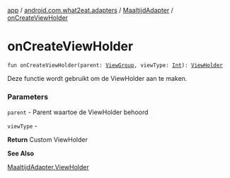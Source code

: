 [app](../../index.md) / [android.com.what2eat.adapters](../index.md) / [MaaltijdAdapter](index.md) / [onCreateViewHolder](./on-create-view-holder.md)

# onCreateViewHolder

`fun onCreateViewHolder(parent: `[`ViewGroup`](https://developer.android.com/reference/android/view/ViewGroup.html)`, viewType: `[`Int`](https://kotlinlang.org/api/latest/jvm/stdlib/kotlin/-int/index.html)`): `[`ViewHolder`](-view-holder/index.md)

Deze functie wordt gebruikt om de ViewHolder aan te maken.

### Parameters

`parent` - Parent waartoe de ViewHolder behoord

`viewType` -

**Return**
Custom ViewHolder

**See Also**

[MaaltijdAdapter.ViewHolder](-view-holder/index.md)

